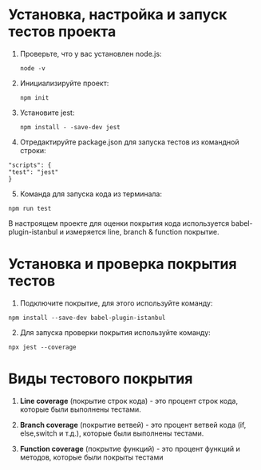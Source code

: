 # **Установка, настройка и запуск тестов проекта**

1. Проверьте, что у вас установлен node.js:

   `node -v`

2. Инициализируйте проект:

   `npm init`

3. Установите jest:

   `npm install - -save-dev jest`

4. Отредактируйте package.json для запуска тестов из командной строки:

```
"scripts": {
"test": "jest"
}
```

5. Команда для запуска кода из терминала:

`npm run test`

В настроящем проекте для оценки покрытия кода используется babel-plugin-istanbul и измеряется line, branch & function покрытие.

# **Установка и проверка покрытия тестов**

1. Подключите покрытие, для этого используйте команду:

`npm install --save-dev babel-plugin-istanbul`

2. Для запуска проверки покрытия используйте команду:

`npx jest --coverage`

# Виды тестового покрытия

1. **Line coverage** (покрытие строк кода) - это процент строк кода, которые были выполнены тестами.

2. **Branch coverage** (покрытие ветвей) - это процент ветвей кода (if, else,switch и т.д.), которые были выполнены тестами.

3. **Function coverage** (покрытие функций) - это процент функций и методов, которые были покрыты тестами
